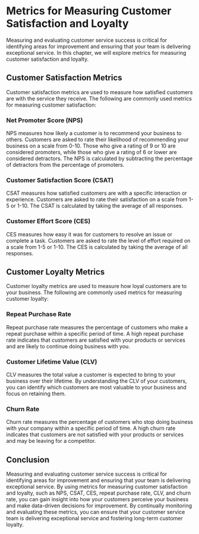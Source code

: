 # Metrics for Measuring Customer Satisfaction and Loyalty

Measuring and evaluating customer service success is critical for identifying areas for improvement and ensuring that your team is delivering exceptional service. In this chapter, we will explore metrics for measuring customer satisfaction and loyalty.

Customer Satisfaction Metrics
-----------------------------

Customer satisfaction metrics are used to measure how satisfied customers are with the service they receive. The following are commonly used metrics for measuring customer satisfaction:

### Net Promoter Score (NPS)

NPS measures how likely a customer is to recommend your business to others. Customers are asked to rate their likelihood of recommending your business on a scale from 0-10. Those who give a rating of 9 or 10 are considered promoters, while those who give a rating of 6 or lower are considered detractors. The NPS is calculated by subtracting the percentage of detractors from the percentage of promoters.

### Customer Satisfaction Score (CSAT)

CSAT measures how satisfied customers are with a specific interaction or experience. Customers are asked to rate their satisfaction on a scale from 1-5 or 1-10. The CSAT is calculated by taking the average of all responses.

### Customer Effort Score (CES)

CES measures how easy it was for customers to resolve an issue or complete a task. Customers are asked to rate the level of effort required on a scale from 1-5 or 1-10. The CES is calculated by taking the average of all responses.

Customer Loyalty Metrics
------------------------

Customer loyalty metrics are used to measure how loyal customers are to your business. The following are commonly used metrics for measuring customer loyalty:

### Repeat Purchase Rate

Repeat purchase rate measures the percentage of customers who make a repeat purchase within a specific period of time. A high repeat purchase rate indicates that customers are satisfied with your products or services and are likely to continue doing business with you.

### Customer Lifetime Value (CLV)

CLV measures the total value a customer is expected to bring to your business over their lifetime. By understanding the CLV of your customers, you can identify which customers are most valuable to your business and focus on retaining them.

### Churn Rate

Churn rate measures the percentage of customers who stop doing business with your company within a specific period of time. A high churn rate indicates that customers are not satisfied with your products or services and may be leaving for a competitor.

Conclusion
----------

Measuring and evaluating customer service success is critical for identifying areas for improvement and ensuring that your team is delivering exceptional service. By using metrics for measuring customer satisfaction and loyalty, such as NPS, CSAT, CES, repeat purchase rate, CLV, and churn rate, you can gain insight into how your customers perceive your business and make data-driven decisions for improvement. By continually monitoring and evaluating these metrics, you can ensure that your customer service team is delivering exceptional service and fostering long-term customer loyalty.
